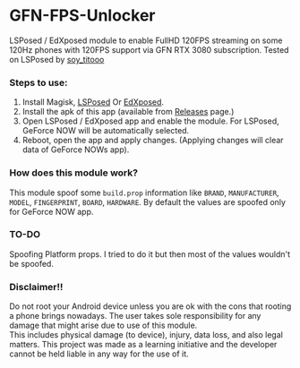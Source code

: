 # GFN-FPS-Unlocker
LSPosed / EdXposed module to enable FullHD 120FPS streaming on some 120Hz phones with 120FPS support via GFN RTX 3080 subscription. 
Tested on LSPosed by [soy_titooo](https://github.com/titooo7)  

### Steps to use:
1. Install Magisk, [LSPosed](https://github.com/LSPosed/LSPosed) Or [EdXposed](https://github.com/ElderDrivers/EdXposed).  
2. Install the apk of this app (available from [Releases](https://github.com/titooo7/GFN-FPS-Unlocker/releases) page.)  
3. Open LSPosed / EdXposed app and enable the module. For LSPosed, GeForce NOW will be automatically selected.  
4. Reboot,  open the app and apply changes. (Applying changes will clear data of GeForce NOWs app).  

### How does this module work?
This module spoof some `build.prop` information like `BRAND`, `MANUFACTURER`, `MODEL`, `FINGERPRINT`, `BOARD`, `HARDWARE`. By default the values are spoofed only for GeForce NOW app.

### TO-DO
Spoofing Platform props. I tried to do it but then most of the values wouldn't be spoofed.

### Disclaimer!!
Do not root your Android device unless you are ok with the cons that rooting a phone brings nowadays.
The user takes sole responsibility for any damage that might arise due to use of this module.  
This includes physical damage (to device), injury, data loss, and also legal matters.
This project was made as a learning initiative and the developer cannot be held liable in any way for the use of it.
